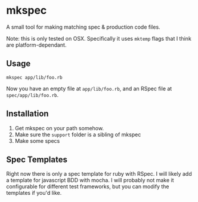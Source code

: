 mkspec
======

A small tool for making matching spec & production code files.

Note: this is only tested on OSX. Specifically it uses `mktemp` flags that I think are platform-dependant.


Usage
-----

`mkspec app/lib/foo.rb`

Now you have an empty file at `app/lib/foo.rb`,
and an RSpec file at `spec/app/lib/foo.rb`.


Installation
------------

1. Get mkspec on your path somehow.
2. Make sure the `support` folder is a sibling of mkspec
3. Make some specs

Spec Templates
--------------

Right now there is only a spec template for ruby with RSpec.
I will likely add a template for javascript BDD with mocha.
I will probably not make it configurable for different test frameworks,
but you can modify the templates if you'd like.
